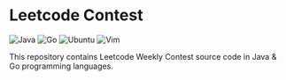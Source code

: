# Leetcode Contest

![Java](https://custom-icon-badges.herokuapp.com/badge/Java-E34F26?logo=java&logoColor=white)
![Go](https://img.shields.io/badge/Go-00ADD8.svg?logo=Go&logoColor=white)
![Ubuntu](https://img.shields.io/badge/Ubuntu-E95420.svg?logo=Ubuntu&logoColor=white)
![Vim](https://img.shields.io/badge/Neovim-57A143?logo=Neovim&logoColor=white)

This repository contains Leetcode Weekly Contest source code in Java & Go programming languages.